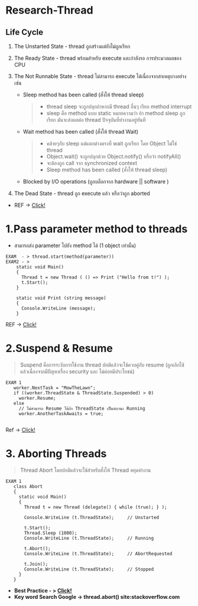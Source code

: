 # Research-Thread

## Life Cycle

 1. The Unstarted State - thread ถูกสร้างแต่ยังไม่ถูกเรียก
 2. The Ready State - thread พร้อมสำหรับ execute และกำลังรอ การประมวลผลของ CPU
 3. The Not Runnable State - thread ไม่สามารถ execute ได้เนื่องจากสาเหตุบางอย่างเช่น
	- Sleep method has been called (สั่งให้ thread sleep) 
	  > - thread sleep จะถูกปลุกถ้าหากมี thread อื่นๆ เรียก method interrupt
	  > - sleep คือ method แบบ static หมายความว่า ถ้า method sleep ถูกเรียก มันจะส่งผลต่อ thread ปัจจุบันที่ทำงานอยู่ทันที
	- Wait method has been called  (สั่งให้ thread Wait)
	  > - คล้ายๆกับ sleep แต่แตกต่างตรงที่  wait ถูกเรียก โดย Object  ไม่ใช่ thread
	  > - Object.wait() จะถูกปลุกด้วย Object.notify() หรือว่า notifyAll()
	  > - จะต้องถูก call จาก synchronized context
	  > - Sleep method has been called (สั่งให้ thread sleep) 
	- Blocked by I/O operations (ถูกบล็อกจาก hardware || software )

 4. The Dead State - thread ถูก execute แล้ว หรือว่าถูก aborted 
- REF -> [Click!](http://www.albahari.com/threading/part2.aspx#_ThreadState)

# 1.Pass parameter method to threads 
- สามารถส่ง parameter ไปยัง method ได้ (1 object เท่านั้น) 
```
EXAM  - > thread.start(method(parameter))
EXAM2 - > 
	static void Main()
	{
	  Thread t = new Thread ( () => Print ("Hello from t!") );
	  t.Start();
	}

	static void Print (string message) 
	{
	  Console.WriteLine (message);
	}
```
REF -> [Click!](http://marcuscode.com/lang/csharp/threads)

# 2.Suspend & Resume
  > Suspend คือการระงับการใช้งาน thread ปกติแล้วจะใช้ควบคู่กับ resume (ถูกเลิกใช้แล้วเนื่องจากมีปัญหาเรื่อง security และ ไม่ค่อยมีประโยชน์)
 ```
 EXAM 1 
 	worker.NextTask = "MowTheLawn";
	if ((worker.ThreadState & ThreadState.Suspended) > 0)
	  worker.Resume;
	else
	  // ไม่สามารถ Resume ได้ถ้า ThreadState เป็นสถานะ Running
	  worker.AnotherTaskAwaits = true;
 	
 ```
Ref -> [Click!](http://www.albahari.com/threading/part4.aspx#_Suspend_and_Resume)

# 3. Aborting Threads 
  > Thread Abort โดยปกติแล้วจะใช้สำหรับสั่งให้ Thread หยุดทำงาน
 ```
 EXAM 1
 	class Abort
	{
	  static void Main()
	  {
	    Thread t = new Thread (delegate() { while (true); } );

	    Console.WriteLine (t.ThreadState);     // Unstarted

	    t.Start();
	    Thread.Sleep (1000);
	    Console.WriteLine (t.ThreadState);     // Running

	    t.Abort();
	    Console.WriteLine (t.ThreadState);     // AbortRequested

	    t.Join();
	    Console.WriteLine (t.ThreadState);     // Stopped
	  }
	}
 ```

- **Best Practice - > [Click!](https://docs.microsoft.com/en-us/dotnet/standard/threading/managed-threading-best-practices)**
- **Key word Search Google -> thread.abort() site:stackoverflow.com**
